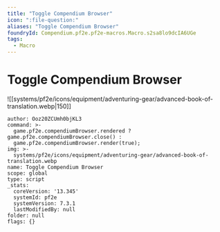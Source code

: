 ```yaml
---
title: "Toggle Compendium Browser"
icon: ":file-question:"
aliases: "Toggle Compendium Browser"
foundryId: Compendium.pf2e.pf2e-macros.Macro.s2sa8lo9dcIA6UGe
tags:
  - Macro
---
```


# Toggle Compendium Browser
![[systems/pf2e/icons/equipment/adventuring-gear/advanced-book-of-translation.webp|150]]

```Macro
author: Ooz20ZCUmh0bjKL3
command: >-
  game.pf2e.compendiumBrowser.rendered ? game.pf2e.compendiumBrowser.close() :
  game.pf2e.compendiumBrowser.render(true);
img: >-
  systems/pf2e/icons/equipment/adventuring-gear/advanced-book-of-translation.webp
name: Toggle Compendium Browser
scope: global
type: script
_stats:
  coreVersion: '13.345'
  systemId: pf2e
  systemVersion: 7.3.1
  lastModifiedBy: null
folder: null
flags: {}
```
